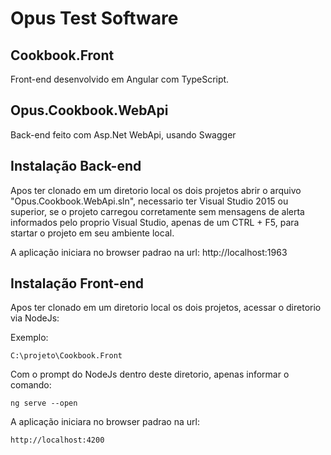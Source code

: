 # Opus Test Software

## Cookbook.Front
Front-end desenvolvido em Angular com TypeScript.

## Opus.Cookbook.WebApi
Back-end feito com Asp.Net WebApi, usando Swagger

## Instalação Back-end
Apos ter clonado em um diretorio local os dois projetos abrir o arquivo "Opus.Cookbook.WebApi.sln", necessario ter Visual Studio 2015 ou superior, se o projeto carregou corretamente sem mensagens de alerta informados pelo proprio Visual Studio, apenas de um CTRL + F5, para startar o projeto em seu ambiente local.

A aplicação iniciara no browser padrao na url: http://localhost:1963

## Instalação Front-end
Apos ter clonado em um diretorio local os dois projetos, acessar o diretorio via NodeJs: 

Exemplo: 

    C:\projeto\Cookbook.Front
    
Com o prompt do NodeJs dentro deste diretorio, apenas informar o comando: 

    ng serve --open
    
A aplicação iniciara no browser padrao na url:

    http://localhost:4200




